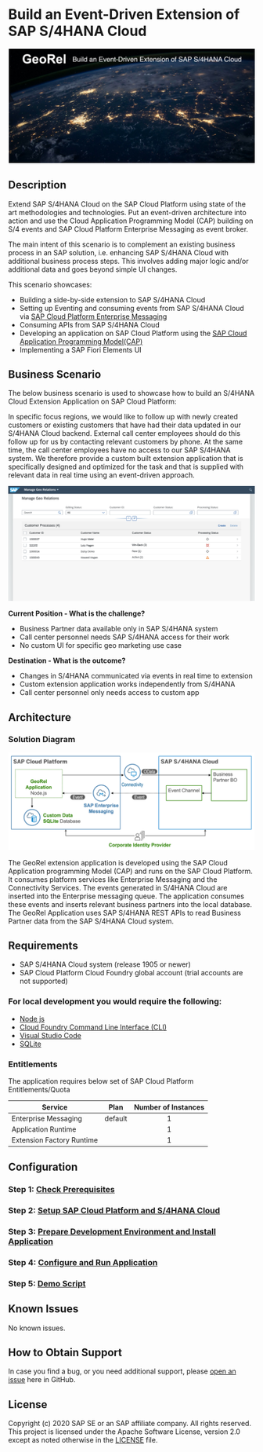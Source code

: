 # Build an Event-Driven Extension of SAP S/4HANA Cloud

![georel](./documentation/images/georel.jpg)

## Description

Extend SAP S/4HANA Cloud on the SAP Cloud Platform using state of the art methodologies and technologies. Put an event-driven architecture into action and use the Cloud Application Programming Model (CAP) building on S/4 events and SAP Cloud Platform Enterprise Messaging as event broker.

The main intent of this scenario is to complement an existing business process in an SAP solution, i.e. enhancing SAP S/4HANA Cloud with additional business process steps. This involves adding major logic and/or additional data and goes beyond simple UI changes. 

This scenario showcases:

- Building a side-by-side extension to SAP S/4HANA Cloud
- Setting up Eventing and consuming events from SAP S/4HANA Cloud via [SAP Cloud Platform Enterprise Messaging](https://help.sap.com/viewer/bf82e6b26456494cbdd197057c09979f/Cloud/en-US/df532e8735eb4322b00bfc7e42f84e8d.html)
- Consuming APIs from SAP S/4HANA Cloud 
- Developing an application on SAP Cloud Platform using the [SAP Cloud Application Programming Model(CAP)](https://cap.cloud.sap/docs/)
- Implementing a SAP Fiori Elements UI

## Business Scenario

The below business scenario is used to showcase how to build an S/4HANA Cloud Extension Application on SAP Cloud Platform:

In specific focus regions, we would like to follow up with newly created customers or existing customers that have had their data updated in our S/4HANA Cloud backend. External call center employees should do this follow up for us by contacting relevant customers by phone. At the same time, the call center employees have no access to our SAP S/4HANA system. We therefore provide a custom built extension application that is specifically designed and optimized for the task and that is supplied with relevant data in real time using an event-driven approach. 

![georel](./documentation/images/app.png)

**Current Position - What is the challenge?**

- Business Partner data available only in SAP S/4HANA system
- Call center personnel needs SAP S/4HANA access for their work
- No custom UI for specific geo marketing use case

**Destination - What is the outcome?**

- Changes in S/4HANA communicated via events in real time to extension
- Custom extension application works independently from S/4HANA
- Call center personnel only needs access to custom app

## Architecture

### Solution Diagram

![solution diagram](./documentation/images/solutiondiagram.png)

The GeoRel extension application is developed using the SAP Cloud Application programming Model (CAP) and runs on the SAP Cloud Platform. It consumes platform services like Enterprise Messaging and the Connectivity Services. The events generated in S/4HANA Cloud are inserted into the Enterprise messaging queue. The application consumes these events and inserts relevant business partners into the local database. The GeoRel Application uses SAP S/4HANA REST APIs to read Business Partner data from the SAP S/4HANA Cloud system. 

## Requirements
* SAP S/4HANA Cloud system (release 1905 or newer)
* SAP Cloud Platform Cloud Foundry global account (trial accounts are not supported)

### For local development you would require the following:
* [Node js](https://nodejs.org/en/download/)
* [Cloud Foundry Command Line Interface (CLI)](https://github.com/cloudfoundry/cli#downloads)
* [Visual Studio Code](https://cap.cloud.sap/docs/get-started/in-vscode)
* [SQLite ](https://sqlite.org/download.html)

### Entitlements

The application requires below set of SAP Cloud Platform Entitlements/Quota

| Service                           | Plan       | Number of Instances |
|-----------------------------------|------------|:-------------------:|
| Enterprise Messaging              | default    |          1          |
| Application Runtime               |            |          1          |
| Extension Factory Runtime         |            |          1          |

## Configuration

### Step 1: [Check Prerequisites](https://github.wdf.sap.corp/D034841/GeoRel/blob/master/documentation/mission/Prerequisites/README.md)

### Step 2: [Setup SAP Cloud Platform and S/4HANA Cloud](https://github.wdf.sap.corp/D034841/GeoRel/blob/master/documentation/mission/Setup%20Cloud%20Platform%20and%20S4HANA/README.md)

### Step 3: [Prepare Development Environment and Install Application](https://github.wdf.sap.corp/D034841/GeoRel/blob/master/documentation/mission/Development%20Environment%20and%20Application/README.md)

### Step 4: [Configure and Run Application](https://github.wdf.sap.corp/D034841/GeoRel/blob/master/documentation/mission/Configure%20and%20Run%20Example%20Application/README.md)

### Step 5: [Demo Script](https://github.wdf.sap.corp/D034841/GeoRel/tree/master/documentation/mission/Demo%20Script)

## Known Issues

No known issues.

## How to Obtain Support

In case you find a bug, or you need additional support, please [open an issue](https://github.com/SAP-samples/cloud-extension-s4hana-business-process/issues/new) here in GitHub.

## License
Copyright (c) 2020 SAP SE or an SAP affiliate company. All rights reserved. This project is licensed under the Apache Software License, version 2.0 except as noted otherwise in the [LICENSE](LICENSES/Apache-2.0.txt) file.
